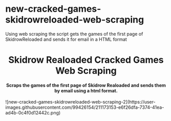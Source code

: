# new-cracked-games-skidrowreloaded-web-scraping
Using web scraping the script gets the games of the first page of SkidrowReloaded and sends it for email in a HTML format

<h1 align="center"> Skidrow Realoaded Cracked Games Web Scraping </h1>


<h4 align="center">Scraps the games of the first page of Skidrow Realoaded and sends them by email using a html format.</h4>
![new-cracked-games-skidrowreloaded-web-scraping-2](https://user-images.githubusercontent.com/99426154/211173153-e6f26dfa-7374-41ea-ad4b-0c4f0d12442c.png)
